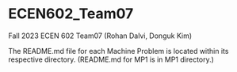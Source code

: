 # ECEN602_Team07
Fall 2023 ECEN 602 Team07 (Rohan Dalvi, Donguk Kim)

The README.md file for each Machine Problem is located within its respective directory.
(README.md for MP1 is in MP1 directory.)
